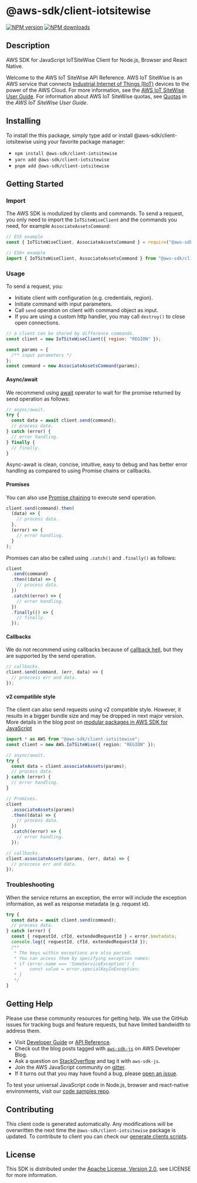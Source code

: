 # @aws-sdk/client-iotsitewise

[![NPM version](https://img.shields.io/npm/v/@aws-sdk/client-iotsitewise/latest.svg)](https://www.npmjs.com/package/@aws-sdk/client-iotsitewise)
[![NPM downloads](https://img.shields.io/npm/dm/@aws-sdk/client-iotsitewise.svg)](https://www.npmjs.com/package/@aws-sdk/client-iotsitewise)

## Description

AWS SDK for JavaScript IoTSiteWise Client for Node.js, Browser and React Native.

<p>Welcome to the AWS IoT SiteWise API Reference. AWS IoT SiteWise is an AWS service that connects <a href="https://en.wikipedia.org/wiki/Internet_of_things#Industrial_applications">Industrial Internet of Things (IIoT)</a> devices to the power of the AWS Cloud. For more information, see the
<a href="https://docs.aws.amazon.com/iot-sitewise/latest/userguide/">AWS IoT SiteWise User Guide</a>. For information about AWS IoT SiteWise quotas, see <a href="https://docs.aws.amazon.com/iot-sitewise/latest/userguide/quotas.html">Quotas</a> in the <i>AWS IoT SiteWise User Guide</i>.</p>

## Installing

To install the this package, simply type add or install @aws-sdk/client-iotsitewise
using your favorite package manager:

- `npm install @aws-sdk/client-iotsitewise`
- `yarn add @aws-sdk/client-iotsitewise`
- `pnpm add @aws-sdk/client-iotsitewise`

## Getting Started

### Import

The AWS SDK is modulized by clients and commands.
To send a request, you only need to import the `IoTSiteWiseClient` and
the commands you need, for example `AssociateAssetsCommand`:

```js
// ES5 example
const { IoTSiteWiseClient, AssociateAssetsCommand } = require("@aws-sdk/client-iotsitewise");
```

```ts
// ES6+ example
import { IoTSiteWiseClient, AssociateAssetsCommand } from "@aws-sdk/client-iotsitewise";
```

### Usage

To send a request, you:

- Initiate client with configuration (e.g. credentials, region).
- Initiate command with input parameters.
- Call `send` operation on client with command object as input.
- If you are using a custom http handler, you may call `destroy()` to close open connections.

```js
// a client can be shared by difference commands.
const client = new IoTSiteWiseClient({ region: "REGION" });

const params = {
  /** input parameters */
};
const command = new AssociateAssetsCommand(params);
```

#### Async/await

We recommend using [await](https://developer.mozilla.org/en-US/docs/Web/JavaScript/Reference/Operators/await)
operator to wait for the promise returned by send operation as follows:

```js
// async/await.
try {
  const data = await client.send(command);
  // process data.
} catch (error) {
  // error handling.
} finally {
  // finally.
}
```

Async-await is clean, concise, intuitive, easy to debug and has better error handling
as compared to using Promise chains or callbacks.

#### Promises

You can also use [Promise chaining](https://developer.mozilla.org/en-US/docs/Web/JavaScript/Guide/Using_promises#chaining)
to execute send operation.

```js
client.send(command).then(
  (data) => {
    // process data.
  },
  (error) => {
    // error handling.
  }
);
```

Promises can also be called using `.catch()` and `.finally()` as follows:

```js
client
  .send(command)
  .then((data) => {
    // process data.
  })
  .catch((error) => {
    // error handling.
  })
  .finally(() => {
    // finally.
  });
```

#### Callbacks

We do not recommend using callbacks because of [callback hell](http://callbackhell.com/),
but they are supported by the send operation.

```js
// callbacks.
client.send(command, (err, data) => {
  // proccess err and data.
});
```

#### v2 compatible style

The client can also send requests using v2 compatible style.
However, it results in a bigger bundle size and may be dropped in next major version. More details in the blog post
on [modular packages in AWS SDK for JavaScript](https://aws.amazon.com/blogs/developer/modular-packages-in-aws-sdk-for-javascript/)

```ts
import * as AWS from "@aws-sdk/client-iotsitewise";
const client = new AWS.IoTSiteWise({ region: "REGION" });

// async/await.
try {
  const data = client.associateAssets(params);
  // process data.
} catch (error) {
  // error handling.
}

// Promises.
client
  .associateAssets(params)
  .then((data) => {
    // process data.
  })
  .catch((error) => {
    // error handling.
  });

// callbacks.
client.associateAssets(params, (err, data) => {
  // proccess err and data.
});
```

### Troubleshooting

When the service returns an exception, the error will include the exception information,
as well as response metadata (e.g. request id).

```js
try {
  const data = await client.send(command);
  // process data.
} catch (error) {
  const { requestId, cfId, extendedRequestId } = error.$metadata;
  console.log({ requestId, cfId, extendedRequestId });
  /**
   * The keys within exceptions are also parsed.
   * You can access them by specifying exception names:
   * if (error.name === 'SomeServiceException') {
   *     const value = error.specialKeyInException;
   * }
   */
}
```

## Getting Help

Please use these community resources for getting help.
We use the GitHub issues for tracking bugs and feature requests, but have limited bandwidth to address them.

- Visit [Developer Guide](https://docs.aws.amazon.com/sdk-for-javascript/v3/developer-guide/welcome.html)
  or [API Reference](https://docs.aws.amazon.com/AWSJavaScriptSDK/v3/latest/index.html).
- Check out the blog posts tagged with [`aws-sdk-js`](https://aws.amazon.com/blogs/developer/tag/aws-sdk-js/)
  on AWS Developer Blog.
- Ask a question on [StackOverflow](https://stackoverflow.com/questions/tagged/aws-sdk-js) and tag it with `aws-sdk-js`.
- Join the AWS JavaScript community on [gitter](https://gitter.im/aws/aws-sdk-js-v3).
- If it turns out that you may have found a bug, please [open an issue](https://github.com/aws/aws-sdk-js-v3/issues/new/choose).

To test your universal JavaScript code in Node.js, browser and react-native environments,
visit our [code samples repo](https://github.com/aws-samples/aws-sdk-js-tests).

## Contributing

This client code is generated automatically. Any modifications will be overwritten the next time the `@aws-sdk/client-iotsitewise` package is updated.
To contribute to client you can check our [generate clients scripts](https://github.com/aws/aws-sdk-js-v3/tree/master/scripts/generate-clients).

## License

This SDK is distributed under the
[Apache License, Version 2.0](http://www.apache.org/licenses/LICENSE-2.0),
see LICENSE for more information.
